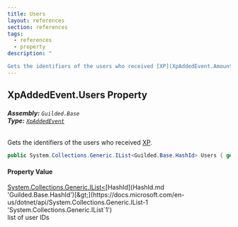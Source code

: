 ```yaml
---
title: Users
layout: references
section: references
tags:
  - references
  - property
description: "

Gets the identifiers of the users who received [XP](XpAddedEvent.Amount.md 'Guilded.Base.Events.XpAddedEvent.Amount')."
---
```


## XpAddedEvent.Users Property
###### **Assembly:** `Guilded.Base`<br/>**Type:** [`XpAddedEvent`](XpAddedEvent.md 'Guilded.Base.Events.XpAddedEvent')

Gets the identifiers of the users who received [XP](XpAddedEvent.Amount.md 'Guilded.Base.Events.XpAddedEvent.Amount').

```csharp
public System.Collections.Generic.IList<Guilded.Base.HashId> Users { get; }
```

#### Property Value
[System.Collections.Generic.IList&lt;](https://docs.microsoft.com/en-us/dotnet/api/System.Collections.Generic.IList-1 'System.Collections.Generic.IList`1')[HashId](HashId.md 'Guilded.Base.HashId')[&gt;](https://docs.microsoft.com/en-us/dotnet/api/System.Collections.Generic.IList-1 'System.Collections.Generic.IList`1')  
list of user IDs